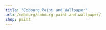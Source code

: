 ```yaml
---
title: "Cobourg Paint and Wallpaper"
url: /cobourg/cobourg-paint-and-wallpaper/
shop: paint
---
```

